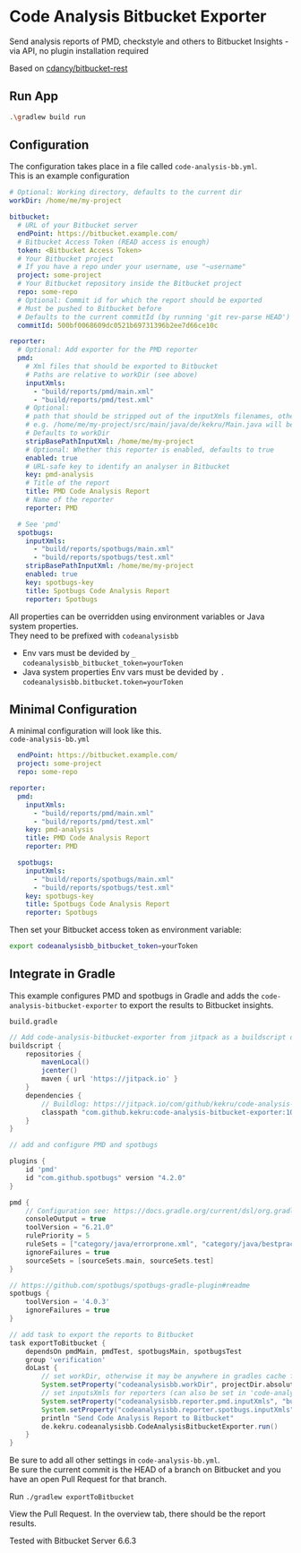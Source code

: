 # Code Analysis Bitbucket Exporter

Send analysis reports of PMD, checkstyle and others to Bitbucket Insights - via API, no plugin installation required

Based on [cdancy/bitbucket-rest](https://github.com/cdancy/bitbucket-rest)

## Run App

```bash
.\gradlew build run
```

## Configuration

The configuration takes place in a file called `code-analysis-bb.yml`.  
This is an example configuration

```yml
# Optional: Working directory, defaults to the current dir 
workDir: /home/me/my-project

bitbucket:
  # URL of your Bitbucket server
  endPoint: https://bitbucket.example.com/
  # Bitbucket Access Token (READ access is enough)
  token: <Bitbucket Access Token>
  # Your Bitbucket project
  # If you have a repo under your username, use "~username"
  project: some-project
  # Your Bitbucket repository inside the Bitbucket project
  repo: some-repo
  # Optional: Commit id for which the report should be exported
  # Must be pushed to Bitbucket before
  # Defaults to the current commitId (by running 'git rev-parse HEAD')
  commitId: 500bf0068609dc0521b69731396b2ee7d66ce10c

reporter:
  # Optional: Add exporter for the PMD reporter
  pmd:
    # Xml files that should be exported to Bitbucket
    # Paths are relative to workDir (see above) 
    inputXmls:
      - "build/reports/pmd/main.xml"
      - "build/reports/pmd/test.xml"
    # Optional:
    # path that should be stripped out of the inputXmls filenames, otherwise Bitbucket will not find it
    # e.g. /home/me/my-project/src/main/java/de/kekru/Main.java will become src/main/java/de/kekru/Main.java
    # Defaults to workDir
    stripBasePathInputXml: /home/me/my-project
    # Optional: Whether this reporter is enabled, defaults to true
    enabled: true
    # URL-safe key to identify an analyser in Bitbucket
    key: pmd-analysis
    # Title of the report
    title: PMD Code Analysis Report
    # Name of the reporter
    reporter: PMD

  # See 'pmd'
  spotbugs:
    inputXmls:
      - "build/reports/spotbugs/main.xml"
      - "build/reports/spotbugs/test.xml"
    stripBasePathInputXml: /home/me/my-project
    enabled: true
    key: spotbugs-key
    title: Spotbugs Code Analysis Report
    reporter: Spotbugs
```

All properties can be overridden using environment variables or Java system properties.    
They need to be prefixed with `codeanalysisbb`

+ Env vars must be devided by `_`  
  `codeanalysisbb_bitbucket_token=yourToken`
+ Java system properties Env vars must be devided by `.`  
  `codeanalysisbb.bitbucket.token=yourToken`


## Minimal Configuration

A minimal configuration will look like this.  
`code-analysis-bb.yml`  

```yml
  endPoint: https://bitbucket.example.com/
  project: some-project
  repo: some-repo

reporter:
  pmd:
    inputXmls:
      - "build/reports/pmd/main.xml"
      - "build/reports/pmd/test.xml"
    key: pmd-analysis
    title: PMD Code Analysis Report
    reporter: PMD

  spotbugs:
    inputXmls:
      - "build/reports/spotbugs/main.xml"
      - "build/reports/spotbugs/test.xml"
    key: spotbugs-key
    title: Spotbugs Code Analysis Report
    reporter: Spotbugs
```

Then set your Bitbucket access token as environment variable:

```bash
export codeanalysisbb_bitbucket_token=yourToken
```

## Integrate in Gradle

This example configures PMD and spotbugs in Gradle and adds the `code-analysis-bitbucket-exporter` to export the results to Bitbucket insights.

`build.gradle`  

```groovy
// Add code-analysis-bitbucket-exporter from jitpack as a buildscript dependency
buildscript {
    repositories {
        mavenLocal()
        jcenter()
        maven { url 'https://jitpack.io' }
    }
    dependencies {
        // Buildlog: https://jitpack.io/com/github/kekru/code-analysis-bitbucket-exporter/<versionnumber>/build.log
        classpath "com.github.kekru:code-analysis-bitbucket-exporter:10a17fc693a182b870cfa53d82788bb857e53e72"
    }
}

// add and configure PMD and spotbugs

plugins {
    id 'pmd'
    id "com.github.spotbugs" version "4.2.0"
}

pmd {
    // Configuration see: https://docs.gradle.org/current/dsl/org.gradle.api.plugins.quality.PmdExtension.html
    consoleOutput = true
    toolVersion = "6.21.0"
    rulePriority = 5
    ruleSets = ["category/java/errorprone.xml", "category/java/bestpractices.xml"]
    ignoreFailures = true
    sourceSets = [sourceSets.main, sourceSets.test]
}

// https://github.com/spotbugs/spotbugs-gradle-plugin#readme
spotbugs {
    toolVersion = '4.0.3'
    ignoreFailures = true
}

// add task to export the reports to Bitbucket
task exportToBitbucket {
    dependsOn pmdMain, pmdTest, spotbugsMain, spotbugsTest
    group 'verification'
    doLast {
        // set workDir, otherwise it may be anywhere in gradles cache folders
        System.setProperty("codeanalysisbb.workDir", projectDir.absolutePath)
        // set inputsXmls for reporters (can also be set in 'code-analysis-bb.yml')
        System.setProperty("codeanalysisbb.reporter.pmd.inputXmls", "build/reports/pmd/main.xml, build/reports/pmd/test.xml")
        System.setProperty("codeanalysisbb.reporter.spotbugs.inputXmls", "build/reports/spotbugs/main.xml, build/reports/spotbugs/test.xml");
        println "Send Code Analysis Report to Bitbucket"
        de.kekru.codeanalysisbb.CodeAnalysisBitbucketExporter.run()
    }
}
```

Be sure to add all other settings in `code-analysis-bb.yml`.  
Be sure the current commit is the HEAD of a branch on Bitbucket and you have an open Pull Request for that branch.

Run `./gradlew exportToBitbucket`

View the Pull Request. In the overview tab, there should be the report results.  

Tested with Bitbucket Server 6.6.3
